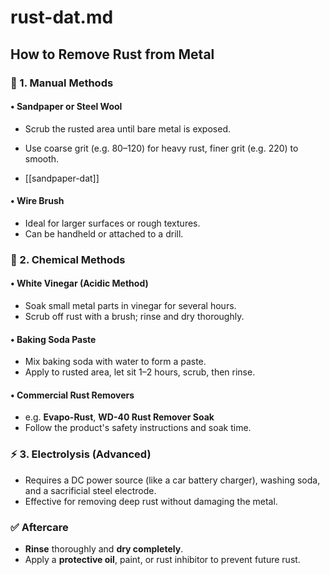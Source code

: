
# rust-dat.md

## How to Remove Rust from Metal

### 🧼 1. Manual Methods

#### • Sandpaper or Steel Wool
- Scrub the rusted area until bare metal is exposed.
- Use coarse grit (e.g. 80–120) for heavy rust, finer grit (e.g. 220) to smooth.

- [[sandpaper-dat]]

#### • Wire Brush
- Ideal for larger surfaces or rough textures.
- Can be handheld or attached to a drill.



### 🧪 2. Chemical Methods

#### • White Vinegar (Acidic Method)
- Soak small metal parts in vinegar for several hours.
- Scrub off rust with a brush; rinse and dry thoroughly.

#### • Baking Soda Paste
- Mix baking soda with water to form a paste.
- Apply to rusted area, let sit 1–2 hours, scrub, then rinse.

#### • Commercial Rust Removers
- e.g. **Evapo-Rust**, **WD-40 Rust Remover Soak**
- Follow the product's safety instructions and soak time.

### ⚡ 3. Electrolysis (Advanced)
- Requires a DC power source (like a car battery charger), washing soda, and a sacrificial steel electrode.
- Effective for removing deep rust without damaging the metal.

### ✅ Aftercare
- **Rinse** thoroughly and **dry completely**.
- Apply a **protective oil**, paint, or rust inhibitor to prevent future rust.